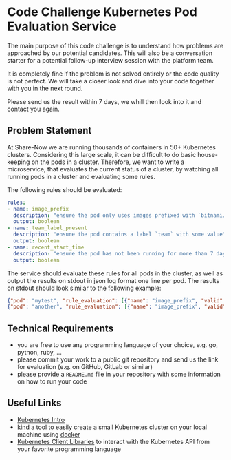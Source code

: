 # Code Challenge Kubernetes Pod Evaluation Service

The main purpose of this code challenge is to understand how problems are approached by our potential candidates. This will also be a conversation starter for a potential follow-up interview session with the platform team.

It is completely fine if the problem is not solved entirely or the code quality is not perfect. We will take a closer look and dive into your code together with you in the next round.

Please send us the result within 7 days, we whill then look into it and contact you again.

## Problem Statement

At Share-Now we are running thousands of containers in 50+ Kubernetes clusters.
Considering this large scale, it can be difficult to do basic house-keeping on the pods in a cluster.
Therefore, we want to write a microservice, that evaluates the current status of a cluster, by watching all running pods in a cluster and evaluating some rules.

The following rules should be evaluated:

```yaml
rules:
- name: image_prefix
  description: "ensure the pod only uses images prefixed with `bitnami/`"
  output: boolean
- name: team_label_present
  description: "ensure the pod contains a label `team` with some value"
  output: boolean
- name: recent_start_time
  description: "ensure the pod has not been running for more than 7 days according to it's `startTime`"
  output: boolean
```

The service should evaluate these rules for all pods in the cluster, as well as output the results on stdout in json log format one line per pod.
The results on stdout should look similar to the following example:

```json
{"pod": "mytest", "rule_evaluation": [{"name": "image_prefix", "valid": true}, {"name": "team_label_present", "valid": true}, {"name": "recent_start_time", "valid": false}]}
{"pod": "another", "rule_evaluation": [{"name": "image_prefix", "valid": false}, {"name": "team_label_present", "valid": true}, {"name": "recent_start_time", "valid": false}]}
```

## Technical Requirements

- you are free to use any programming language of your choice, e.g. go, python, ruby, ...
- please commit your work to a public git repository and send us the link for evaluation (e.g. on GitHub, GitLab or similar)
- please provide a `README.md` file in your repository with some information on how to run your code

## Useful Links

- [Kubernetes Intro](https://kubernetes.io/docs/tutorials/kubernetes-basics/)
- [kind](https://kind.sigs.k8s.io/docs/user/quick-start/) a tool to easily create a small Kubernetes cluster on your local machine using [docker](https://www.docker.com/get-started)
- [Kubernetes Client Libraries](https://kubernetes.io/docs/reference/using-api/client-libraries/) to interact with the Kubernetes API from your favorite programming language

